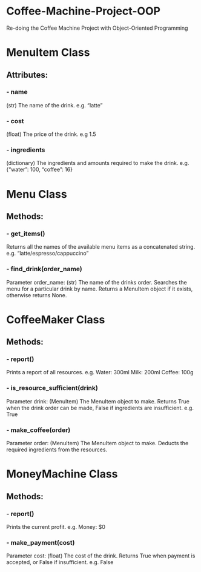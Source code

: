 # Coffee-Machine-Project-OOP
Re-doing the Coffee Machine Project with Object-Oriented Programming

# MenuItem Class
## Attributes:
### - name
(str) The name of the drink. e.g. “latte”
### - cost
(float) The price of the drink. e.g 1.5
### - ingredients
(dictionary) The ingredients and amounts required to make the drink. e.g. {“water”: 100, “coffee”: 16}

# Menu Class
## Methods:
### - get_items()
Returns all the names of the available menu items as a concatenated string. e.g. “latte/espresso/cappuccino”
### - find_drink(order_name)
Parameter order_name: (str) The name of the drinks order. Searches the menu for a particular drink by name. Returns a MenuItem object if it exists, otherwise returns None.

# CoffeeMaker Class
## Methods:
### - report()
Prints a report of all resources. e.g. Water: 300ml Milk: 200ml Coffee: 100g
### - is_resource_sufficient(drink)
Parameter drink: (MenuItem) The MenuItem object to make. Returns True when the drink order can be made, False if ingredients are insufficient. e.g. True
### - make_coffee(order)
Parameter order: (MenuItem) The MenuItem object to make. Deducts the required ingredients from the resources.

# MoneyMachine Class
## Methods:
### - report()
Prints the current profit. e.g. Money: $0
### - make_payment(cost)
Parameter cost: (float) The cost of the drink. Returns True when payment is accepted, or False if insufficient. e.g. False

